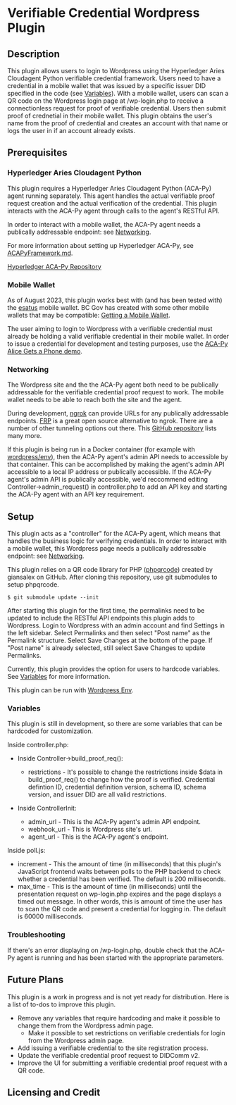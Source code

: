 # Verifiable Credential Wordpress Plugin

## Description
This plugin allows users to login to Wordpress using the Hyperledger Aries Cloudagent Python verifiable credential framework. Users need to have a credential in a mobile wallet that was issued by a specific issuer DID specified in the code (see [Variables](#variables)). With a mobile wallet, users can scan a QR code on the Wordpress login page at /wp-login.php to receive a connectionless request for proof of verifiable credential. Users then submit proof of crednetial in their mobile wallet. This plugin obtains the user's name from the proof of credential and creates an account with that name or logs the user in if an account already exists.

## Prerequisites

### Hyperledger Aries Cloudagent Python
This plugin requires a Hyperledger Aries Cloudagent Python (ACA-Py) agent running separately. This agent handles the actual verifiable proof request creation and the actual verification of the credential. This plugin interacts with the ACA-Py agent through calls to the agent's RESTful API.

In order to interact with a mobile wallet, the ACA-Py agent needs a publically addressable endpoint: see [Networking](#neworking).

For more information about setting up Hyperledger ACA-Py, see [ACAPyFramework.md](ACAPyFramework.md).

[Hyperledger ACA-Py Repository](https://github.com/hyperledger/aries-cloudagent-python)

### Mobile Wallet
As of August 2023, this plugin works best with (and has been tested with) the [esatus](https://esatus.com/index.html%3Fp=7663&lang=en.html) mobile wallet. BC Gov has created with some other mobile wallets that may be compatible: [Getting a Mobile Wallet](https://github.com/bcgov/issuer-kit/blob/main/docs/GettingApp.md).

The user aiming to login to Wordpress with a verifiable credential must already be holding a valid verifiable credential in their mobile wallet. In order to issue a credential for development and testing purposes, use the [ACA-Py Alice Gets a Phone demo](https://github.com/hyperledger/aries-cloudagent-python/blob/main/demo/AliceGetsAPhone.md).

### Networking
The Wordpress site and the the ACA-Py agent both need to be publically addressable for the verifiable credential proof request to work. The mobile wallet needs to be able to reach both the site and the agent.

During development, [ngrok](https://ngrok.com/) can provide URLs for any publically addressable endpoints. [FRP](https://github.com/fatedier/frp) is a great open source alternative to ngrok. There are a number of other tunneling options out there. This [GitHub repository](https://github.com/anderspitman/awesome-tunneling) lists many more.

If this plugin is being run in a Docker container (for example with [wordpress/env](https://developer.wordpress.org/block-editor/reference-guides/packages/packages-env/)), then the ACA-Py agent's admin API needs to accessible by that container. This can be accomplished by making the agent's admin API accessible to a local IP address or publically accessible. If the ACA-Py agent's admin API is publically accessible, we'd reccommend editing Controller->admin_request() in controller.php to add an API key and starting the ACA-Py agent with an API key requirement.

## Setup
This plugin acts as a "controller" for the ACA-Py agent, which means that handles the business logic for verifying credentials. In order to interact with a mobile wallet, this Wordpress page needs a publically addressable endpoint: see [Networking](#networking).

This plugin relies on a QR code library for PHP ([phpqrcode](https://github.com/giansalex/phpqrcode/tree/master)) created by giansalex on GitHub. After cloning this repository, use git submodules to setup phpqrcode.
```
$ git submodule update --init
```

After starting this plugin for the first time, the permalinks need to be updated to include the RESTful API endpoints this plugin adds to Wordpress. Login to Wordpress with an admin account and find Settings in the left sidebar. Select Permalinks and then select "Post name" as the Permalink structure. Select Save Changes at the bottom of the page. If "Post name" is already selected, still select Save Changes to update Permalinks.

Currently, this plugin provides the option for users to hardcode variables. See [Variables](#variables) for more information.

This plugin can be run with [Wordpress Env](https://developer.wordpress.org/block-editor/reference-guides/packages/packages-env/).

### Variables
This plugin is still in development, so there are some variables that can be hardcoded for customization.

Inside controller.php:
- Inside Controller->build_proof_req():
    - restrictions - It's possible to change the restrictions inside $data in build_proof_req() to change how the proof is verified. Credential defintion ID, credential definition version, schema ID, schema version, and issuer DID are all valid restrictions.

- Inside ControllerInit:
    - admin_url - This is the ACA-Py agent's admin API endpoint.
    - webhook_url - This is Wordpress site's url.
    - agent_url - This is the ACA-Py agent's endpoint.

Inside poll.js:
- increment - This the amount of time (in milliseconds) that this plugin's JavaScript frontend waits between polls to the PHP backend to check whether a credential has been verified. The default is 200 milliseconds.
- max_time - This is the amount of time (in milliseconds) until the presentation request on wp-login.php expires and the page displays a timed out message. In other words, this is amount of time the user has to scan the QR code and present a credential for logging in. The default is 60000 milliseconds.

### Troubleshooting
If there's an error displaying on /wp-login.php, double check that the ACA-Py agent is running and has been started with the appropriate parameters.

## Future Plans
This plugin is a work in progress and is not yet ready for distribution. Here is a list of to-dos to improve this plugin.
- Remove any variables that require hardcoding and make it possible to change them from the Wordpress admin page.
    - Make it possible to set restrictions on verifiable credentials for login from the Wordpress admin page.
- Add issuing a verifiable credential to the site registration process.
- Update the verifiable credential proof request to DIDComm v2.
- Improve the UI for submitting a verifiable credential proof request with a QR code.

## Licensing and Credit